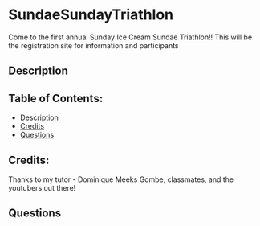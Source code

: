# SundaeSundayTriathlon
Come to the first annual Sunday Ice Cream Sundae Triathlon!! This will be the registration site for information and participants 

## Description 

## Table of Contents: 
- [Description](#description) 
- [Credits](#credits) 
- [Questions](#questions)

## Credits: 
Thanks to my tutor - Dominique Meeks Gombe, classmates, and the youtubers out there!

## Questions